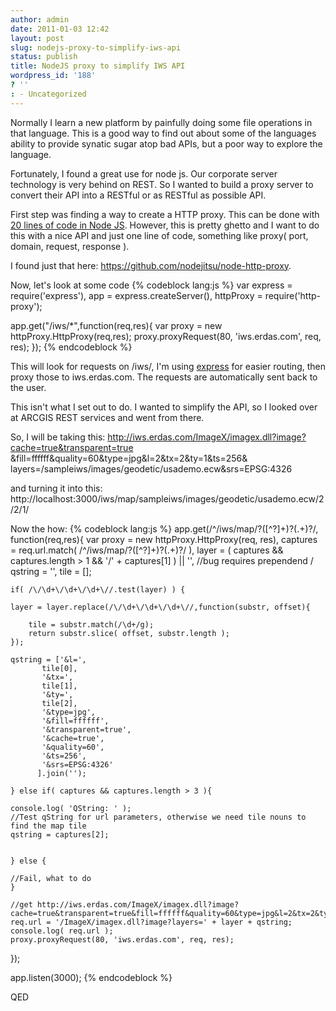 ```yaml
---
author: admin
date: 2011-01-03 12:42
layout: post
slug: nodejs-proxy-to-simplify-iws-api
status: publish
title: NodeJS proxy to simplify IWS API
wordpress_id: '188'
? ''
: - Uncategorized
---
```


Normally I learn a new platform by painfully doing some file operations in that language.  This is a good way to find out about some of the languages ability to provide synatic sugar atop bad APIs, but a poor way to explore the language.

Fortunately, I found a great use for node js.  Our corporate server technology is very behind on REST.  So I wanted to build a proxy server to convert their API into a RESTful or as RESTful as possible API.

First step was finding a way to create a HTTP proxy.  This can be done with <a href="http://www.catonmat.net/http-proxy-in-nodejs">20 lines of code in Node JS</a>.  However, this is pretty ghetto and I want to do this with a nice API and just one line of code, something like
proxy( port, domain, request, response ).

I found just that here: <a href="https://github.com/nodejitsu/node-http-proxy">https://github.com/nodejitsu/node-http-proxy</a>.


Now, let's look at some code
{% codeblock lang:js %}
var express = require('express'),
     app = express.createServer(),
     httpProxy = require('http-proxy');

app.get("/iws/*",function(req,res){
    var proxy = new httpProxy.HttpProxy(req,res);
   proxy.proxyRequest(80, 'iws.erdas.com', req, res);
});
{% endcodeblock %}

This will look for requests on /iws/, I'm using <a href="http://expressjs.com/">express</a> for easier routing, then proxy those to iws.erdas.com.  The requests are automatically sent back to the user.

This isn't what I set out to do.  I wanted to simplify the API, so I looked over at ARCGIS REST services and went from there.

So, I will be taking this:
    http://iws.erdas.com/ImageX/imagex.dll?image?cache=true&transparent=true
    &fill=ffffff&quality=60&type=jpg&l=2&tx=2&ty=1&ts=256&
    layers=/sampleiws/images/geodetic/usademo.ecw&srs=EPSG:4326

and turning it into this:
    http://localhost:3000/iws/map/sampleiws/images/geodetic/usademo.ecw/2/2/1/

Now the how:
{% codeblock lang:js %}
app.get(/^\/iws\/map\/?([^?]+)?(.+)?/, function(req,res){
    var proxy = new httpProxy.HttpProxy(req, res),
	captures = req.url.match( /^\/iws\/map\/?([^?]+)?(.+)?/ ),
        layer = ( captures && captures.length > 1 && '/' + captures[1] ) || '',  //bug requires prependend /
	qstring = '',
	tile = [];

    if( /\/\d+\/\d+\/\d+\//.test(layer) ) {

	layer = layer.replace(/\/\d+\/\d+\/\d+\//,function(substr, offset){

	    tile = substr.match(/\d+/g);
	    return substr.slice( offset, substr.length );
	});

	qstring = ['&l=',
		   tile[0],
		   '&tx=',
		   tile[1],
		   '&ty=',
		   tile[2],
		   '&type=jpg',
		   '&fill=ffffff',
		   '&transparent=true',
		   '&cache=true',
		   '&quality=60',
		   '&ts=256',
		   '&srs=EPSG:4326'
		  ].join('');

    } else if( captures && captures.length > 3 ){

	console.log( 'QString: ' );
	//Test qString for url parameters, otherwise we need tile nouns to find the map tile
	qstring = captures[2];


    } else {

	//Fail, what to do
    }

    //get http://iws.erdas.com/ImageX/imagex.dll?image?cache=true&transparent=true&fill=ffffff&quality=60&type=jpg&l=2&tx=2&ty=1&ts=256&layers=/sampleiws/images/geodetic/usademo.ecw&srs=EPSG:4326
    req.url = '/ImageX/imagex.dll?image?layers=' + layer + qstring;
    console.log( req.url );
    proxy.proxyRequest(80, 'iws.erdas.com', req, res);

});

app.listen(3000);
{% endcodeblock %}

QED
